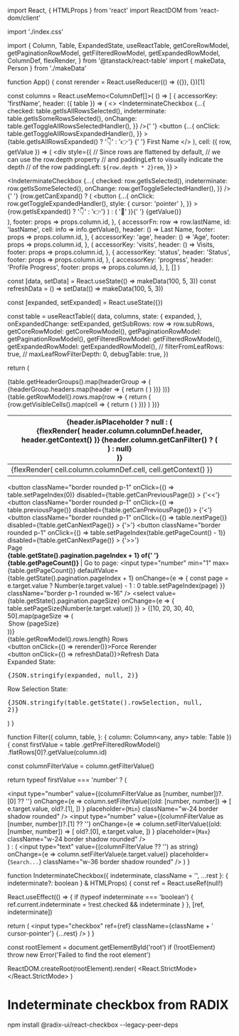 import React, { HTMLProps } from 'react'
import ReactDOM from 'react-dom/client'

import './index.css'

import {
  Column,
  Table,
  ExpandedState,
  useReactTable,
  getCoreRowModel,
  getPaginationRowModel,
  getFilteredRowModel,
  getExpandedRowModel,
  ColumnDef,
  flexRender,
} from '@tanstack/react-table'
import { makeData, Person } from './makeData'

function App() {
  const rerender = React.useReducer(() => ({}), {})[1]

  const columns = React.useMemo<ColumnDef<Person>[]>(
    () => [
      {
        accessorKey: 'firstName',
        header: ({ table }) => (
          <>
            <IndeterminateCheckbox
              {...{
                checked: table.getIsAllRowsSelected(),
                indeterminate: table.getIsSomeRowsSelected(),
                onChange: table.getToggleAllRowsSelectedHandler(),
              }}
            />{' '}
            <button
              {...{
                onClick: table.getToggleAllRowsExpandedHandler(),
              }}
            >
              {table.getIsAllRowsExpanded() ? '👇' : '👉'}
            </button>{' '}
            First Name
          </>
        ),
        cell: ({ row, getValue }) => (
          <div
            style={{
              // Since rows are flattened by default,
              // we can use the row.depth property
              // and paddingLeft to visually indicate the depth
              // of the row
              paddingLeft: `${row.depth * 2}rem`,
            }}
          >
            <div>
              <IndeterminateCheckbox
                {...{
                  checked: row.getIsSelected(),
                  indeterminate: row.getIsSomeSelected(),
                  onChange: row.getToggleSelectedHandler(),
                }}
              />{' '}
              {row.getCanExpand() ? (
                <button
                  {...{
                    onClick: row.getToggleExpandedHandler(),
                    style: { cursor: 'pointer' },
                  }}
                >
                  {row.getIsExpanded() ? '👇' : '👉'}
                </button>
              ) : (
                '🔵'
              )}{' '}
              {getValue<boolean>()}
            </div>
          </div>
        ),
        footer: props => props.column.id,
      },
      {
        accessorFn: row => row.lastName,
        id: 'lastName',
        cell: info => info.getValue(),
        header: () => <span>Last Name</span>,
        footer: props => props.column.id,
      },
      {
        accessorKey: 'age',
        header: () => 'Age',
        footer: props => props.column.id,
      },
      {
        accessorKey: 'visits',
        header: () => <span>Visits</span>,
        footer: props => props.column.id,
      },
      {
        accessorKey: 'status',
        header: 'Status',
        footer: props => props.column.id,
      },
      {
        accessorKey: 'progress',
        header: 'Profile Progress',
        footer: props => props.column.id,
      },
    ],
    []
  )

  const [data, setData] = React.useState(() => makeData(100, 5, 3))
  const refreshData = () => setData(() => makeData(100, 5, 3))

  const [expanded, setExpanded] = React.useState<ExpandedState>({})

  const table = useReactTable({
    data,
    columns,
    state: {
      expanded,
    },
    onExpandedChange: setExpanded,
    getSubRows: row => row.subRows,
    getCoreRowModel: getCoreRowModel(),
    getPaginationRowModel: getPaginationRowModel(),
    getFilteredRowModel: getFilteredRowModel(),
    getExpandedRowModel: getExpandedRowModel(),
    // filterFromLeafRows: true,
    // maxLeafRowFilterDepth: 0,
    debugTable: true,
  })

  return (
    <div className="p-2">
      <div className="h-2" />
      <table>
        <thead>
          {table.getHeaderGroups().map(headerGroup => (
            <tr key={headerGroup.id}>
              {headerGroup.headers.map(header => {
                return (
                  <th key={header.id} colSpan={header.colSpan}>
                    {header.isPlaceholder ? null : (
                      <div>
                        {flexRender(
                          header.column.columnDef.header,
                          header.getContext()
                        )}
                        {header.column.getCanFilter() ? (
                          <div>
                            <Filter column={header.column} table={table} />
                          </div>
                        ) : null}
                      </div>
                    )}
                  </th>
                )
              })}
            </tr>
          ))}
        </thead>
        <tbody>
          {table.getRowModel().rows.map(row => {
            return (
              <tr key={row.id}>
                {row.getVisibleCells().map(cell => {
                  return (
                    <td key={cell.id}>
                      {flexRender(
                        cell.column.columnDef.cell,
                        cell.getContext()
                      )}
                    </td>
                  )
                })}
              </tr>
            )
          })}
        </tbody>
      </table>
      <div className="h-2" />
      <div className="flex items-center gap-2">
        <button
          className="border rounded p-1"
          onClick={() => table.setPageIndex(0)}
          disabled={!table.getCanPreviousPage()}
        >
          {'<<'}
        </button>
        <button
          className="border rounded p-1"
          onClick={() => table.previousPage()}
          disabled={!table.getCanPreviousPage()}
        >
          {'<'}
        </button>
        <button
          className="border rounded p-1"
          onClick={() => table.nextPage()}
          disabled={!table.getCanNextPage()}
        >
          {'>'}
        </button>
        <button
          className="border rounded p-1"
          onClick={() => table.setPageIndex(table.getPageCount() - 1)}
          disabled={!table.getCanNextPage()}
        >
          {'>>'}
        </button>
        <span className="flex items-center gap-1">
          <div>Page</div>
          <strong>
            {table.getState().pagination.pageIndex + 1} of{' '}
            {table.getPageCount()}
          </strong>
        </span>
        <span className="flex items-center gap-1">
          | Go to page:
          <input
            type="number"
            min="1"
            max={table.getPageCount()}
            defaultValue={table.getState().pagination.pageIndex + 1}
            onChange={e => {
              const page = e.target.value ? Number(e.target.value) - 1 : 0
              table.setPageIndex(page)
            }}
            className="border p-1 rounded w-16"
          />
        </span>
        <select
          value={table.getState().pagination.pageSize}
          onChange={e => {
            table.setPageSize(Number(e.target.value))
          }}
        >
          {[10, 20, 30, 40, 50].map(pageSize => (
            <option key={pageSize} value={pageSize}>
              Show {pageSize}
            </option>
          ))}
        </select>
      </div>
      <div>{table.getRowModel().rows.length} Rows</div>
      <div>
        <button onClick={() => rerender()}>Force Rerender</button>
      </div>
      <div>
        <button onClick={() => refreshData()}>Refresh Data</button>
      </div>
      <label>Expanded State:</label>
      <pre>{JSON.stringify(expanded, null, 2)}</pre>
      <label>Row Selection State:</label>
      <pre>{JSON.stringify(table.getState().rowSelection, null, 2)}</pre>
    </div>
  )
}

function Filter({
  column,
  table,
}: {
  column: Column<any, any>
  table: Table<any>
}) {
  const firstValue = table
    .getPreFilteredRowModel()
    .flatRows[0]?.getValue(column.id)

  const columnFilterValue = column.getFilterValue()

  return typeof firstValue === 'number' ? (
    <div className="flex space-x-2">
      <input
        type="number"
        value={(columnFilterValue as [number, number])?.[0] ?? ''}
        onChange={e =>
          column.setFilterValue((old: [number, number]) => [
            e.target.value,
            old?.[1],
          ])
        }
        placeholder={`Min`}
        className="w-24 border shadow rounded"
      />
      <input
        type="number"
        value={(columnFilterValue as [number, number])?.[1] ?? ''}
        onChange={e =>
          column.setFilterValue((old: [number, number]) => [
            old?.[0],
            e.target.value,
          ])
        }
        placeholder={`Max`}
        className="w-24 border shadow rounded"
      />
    </div>
  ) : (
    <input
      type="text"
      value={(columnFilterValue ?? '') as string}
      onChange={e => column.setFilterValue(e.target.value)}
      placeholder={`Search...`}
      className="w-36 border shadow rounded"
    />
  )
}

function IndeterminateCheckbox({
  indeterminate,
  className = '',
  ...rest
}: { indeterminate?: boolean } & HTMLProps<HTMLInputElement>) {
  const ref = React.useRef<HTMLInputElement>(null!)

  React.useEffect(() => {
    if (typeof indeterminate === 'boolean') {
      ref.current.indeterminate = !rest.checked && indeterminate
    }
  }, [ref, indeterminate])

  return (
    <input
      type="checkbox"
      ref={ref}
      className={className + ' cursor-pointer'}
      {...rest}
    />
  )
}

const rootElement = document.getElementById('root')
if (!rootElement) throw new Error('Failed to find the root element')

ReactDOM.createRoot(rootElement).render(
  <React.StrictMode>
    <App />
  </React.StrictMode>
)

# Indeterminate checkbox from RADIX

npm install @radix-ui/react-checkbox --legacy-peer-deps
